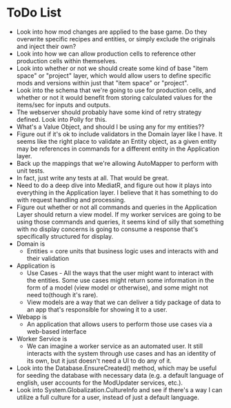 ToDo  List
=====

* Look into how mod changes are applied to the base game. Do they overwrite specific recipes and entities, or simply exclude the originals and inject their own?
* Look into how we can allow production cells to reference other production cells within themselves.
* Look into whether or not we should create some kind of base "item space" or "project" layer, which would allow users to define specific mods and versions within just that "item space" or "project".
* Look into the schema that we're going to use for production cells, and whether or not it would benefit from storing calculated values for the items/sec for inputs and outputs.
* The webserver should probably have some kind of retry strategy defined. Look into Polly for this.
* What's a Value Object, and should I be using any for my entities??
* Figure out if it's ok to include validators in the Domain layer like I have. It seems like the right place to validate an Entity object, as a given entity may be references in commands for a different entity in the Application layer.
* Back up the mappings that we're allowing AutoMapper to perform with unit tests.
* In fact, just write any tests at all. That would be great.
* Need to do a deep dive into MediatR, and figure out how it plays into everything in the Application layer. I believe that it has something to do with request handling and processing.
* Figure out whether or not all commands and queries in the Application Layer should return a view model. If my worker services are going to be using those commands and queries, it seems kind of silly that something with no display concerns is going to consume a response that's specifically structured for display.
* Domain is
  * Entities = core units that business logic uses and interacts with and their validation
* Application is
  * Use Cases - All the ways that the user might want to interact with the entities. Some use cases might return some information in the form of a model (view model or otherwise), and some might not need to(though it's rare).
  * View models are a way that we can deliver a tidy package of data to an app that's responsible for showing it to a user.
* Webapp is
  * An application that allows users to perform those use cases via a web-based interface
* Worker Service is
  * We can imagine a worker service as an automated user. It still interacts with the system through use cases and has an identity of its own, but it just doesn't need a UI to do any of it.
* Look into the Database.EnsureCreated() method, which may be useful for seeding the database with necessary data (e.g. a default language of english, user accounts for the ModUpdater services, etc.).
* Look into System.Globalization.CultureInfo and see if there's a way I can utilize a full culture for a user, instead of just a default language.
